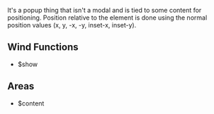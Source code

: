 It's a popup thing that isn't a modal and is tied to some content for
positioning. Position relative to the element is done using the normal
position values (x, y, -x, -y, inset-x, inset-y).

## Wind Functions
- $show

## Areas
- $content

[html: examples/popover.html : component.md]: #
